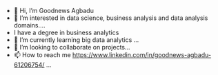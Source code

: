 - 👋 Hi, I’m Goodnews Agbadu
- 👀 I’m interested in data science, business analysis and data analysis domains....
- I have a degree in business analytics 
- 🌱 I’m currently learning big data analytics ...
- 💞️ I’m looking to collaborate on projects...
- 📫 How to reach me https://www.linkedin.com/in/goodnews-agbadu-61206754/ ...

<!---
Rancho135/Rancho135 is a ✨ special ✨ repository because its `README.md` (this file) appears on your GitHub profile.
You can click the Preview link to take a look at your changes.
--->
